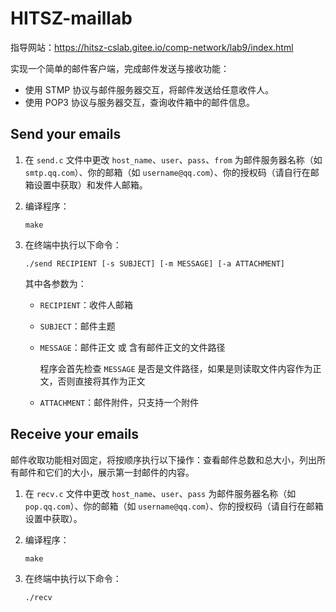 # HITSZ-maillab

指导网站：https://hitsz-cslab.gitee.io/comp-network/lab9/index.html

实现一个简单的邮件客户端，完成邮件发送与接收功能：

- 使用 STMP 协议与邮件服务器交互，将邮件发送给任意收件人。
- 使用 POP3 协议与服务器交互，查询收件箱中的邮件信息。



## Send your emails

1. 在 `send.c` 文件中更改 `host_name`、`user`、`pass`、`from` 为邮件服务器名称（如 `smtp.qq.com`）、你的邮箱（如 `username@qq.com`）、你的授权码（请自行在邮箱设置中获取）和发件人邮箱。

2. 编译程序：

   ```shell
   make
   ```

3. 在终端中执行以下命令：

   ```shell
   ./send RECIPIENT [-s SUBJECT] [-m MESSAGE] [-a ATTACHMENT]
   ```

   其中各参数为：

   - `RECIPIENT`：收件人邮箱

   - `SUBJECT`：邮件主题

   - `MESSAGE`：邮件正文 或 含有邮件正文的文件路径

     程序会首先检查 `MESSAGE` 是否是文件路径，如果是则读取文件内容作为正文，否则直接将其作为正文

   - `ATTACHMENT`：邮件附件，只支持一个附件



## Receive your emails

邮件收取功能相对固定，将按顺序执行以下操作：查看邮件总数和总大小，列出所有邮件和它们的大小，展示第一封邮件的内容。

1. 在 `recv.c` 文件中更改 `host_name`、`user`、`pass` 为邮件服务器名称（如 `pop.qq.com`）、你的邮箱（如 `username@qq.com`）、你的授权码（请自行在邮箱设置中获取）。

2. 编译程序：

   ```shell
   make
   ```

3. 在终端中执行以下命令：

   ```shell
   ./recv
   ```


